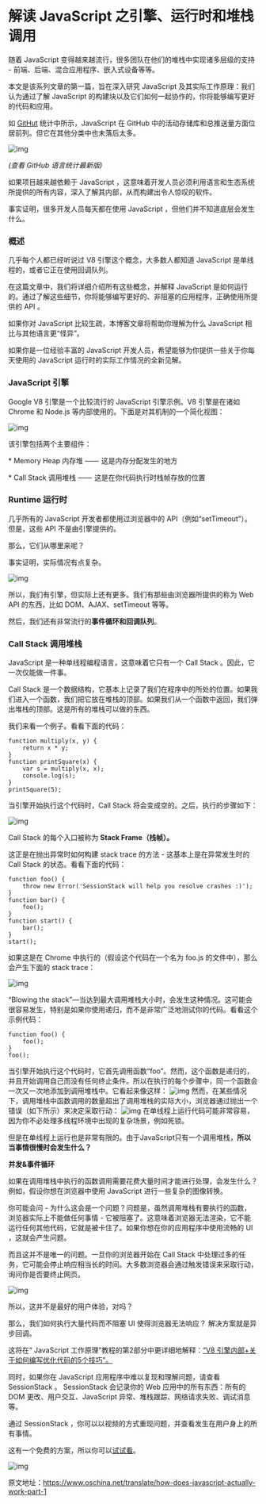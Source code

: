 # 解读 JavaScript 之引擎、运行时和堆栈调用

随着 JavaScript 变得越来越流行，很多团队在他们的堆栈中实现诸多层级的支持 - 前端、后端、混合应用程序、嵌入式设备等等。

本文是该系列文章的第一篇，旨在深入研究 JavaScript 及其实际工作原理：我们认为通过了解 JavaScript 的构建块以及它们如何一起协作的，你将能够编写更好的代码和应用。

如 [GitHut](http://githut.info/) 统计中所示，JavaScript 在 GitHub 中的活动存储库和总推送量方面位居前列。但它在其他分类中也未落后太多。

![img](https://static.oschina.net/uploads/space/2017/1213/103927_JMgU_2896879.png)

*(查看 GitHub 语言统计最新版)*

如果项目越来越依赖于 JavaScript ，这意味着开发人员必须利用语言和生态系统所提供的所有内容，深入了解其内部，从而构建出令人惊叹的软件。

事实证明，很多开发人员每天都在使用 JavaScript ，但他们并不知道底层会发生什么。

### 概述

几乎每个人都已经听说过 V8 引擎这个概念，大多数人都知道 JavaScript 是单线程的，或者它正在使用回调队列。

在这篇文章中，我们将详细介绍所有这些概念，并解释 JavaScript 是如何运行的。通过了解这些细节，你将能够编写更好的、非阻塞的应用程序，正确使用所提供的 API 。

如果你对 JavaScript 比较生疏，本博客文章将帮助你理解为什么 JavaScript 相比与其他语言更“怪异”。

如果你是一位经验丰富的 JavaScript 开发人员，希望能够为你提供一些关于你每天使用的 JavaScript 运行时的实际工作情况的全新见解。

### **JavaScript 引擎**

Google V8 引擎是一个比较流行的 JavaScript 引擎示例。V8 引擎是在诸如 Chrome 和 Node.js 等内部使用的。下面是对其机制的一个简化视图：

![img](https://static.oschina.net/uploads/space/2017/1213/104028_Z7p2_2896879.png)

该引擎包括两个主要组件：

\* Memory Heap 内存堆 ——  这是内存分配发生的地方

\* Call Stack 调用堆栈 ——  这是在你代码执行时栈帧存放的位置

### **Runtime 运行时**

几乎所有的 JavaScript 开发者都使用过浏览器中的 API（例如“setTimeout”）。 但是，这些 API 不是由引擎提供的。

那么，它们从哪里来呢？

事实证明，实际情况有点复杂。

![img](https://static.oschina.net/uploads/space/2017/1213/104047_yNc9_2896879.png)

所以，我们有引擎，但实际上还有更多。我们有那些由浏览器所提供的称为 Web API 的东西，比如 DOM、AJAX、setTimeout 等等。

然后，我们还有非常流行的**事件循环和回调队列**。

### Call Stack 调用堆栈

JavaScript 是一种单线程编程语言，这意味着它只有一个 Call Stack 。因此，它一次仅能做一件事。

Call Stack 是一个数据结构，它基本上记录了我们在程序中的所处的位置。如果我们进入一个函数，我们把它放在堆栈的顶部。如果我们从一个函数中返回，我们弹出堆栈的顶部。这是所有的堆栈可以做的东西。

我们来看一个例子。看看下面的代码：

```
function multiply(x, y) {
    return x * y;
}
function printSquare(x) {
    var s = multiply(x, x);
    console.log(s);
}
printSquare(5);
```

当引擎开始执行这个代码时，Call Stack 将会变成空的。之后，执行的步骤如下：

![img](https://static.oschina.net/uploads/space/2017/1213/104147_KJwy_2896879.png)

Call Stack 的每个入口被称为 **Stack Frame（栈帧）。**

这正是在抛出异常时如何构建 stack trace 的方法 - 这基本上是在异常发生时的 Call Stack 的状态。看看下面的代码：

```
function foo() {
    throw new Error('SessionStack will help you resolve crashes :)');
}
function bar() {
    foo();
}
function start() {
    bar();
}
start();
```

如果这是在 Chrome 中执行的（假设这个代码在一个名为 foo.js 的文件中），那么会产生下面的 stack trace：

![img](https://static.oschina.net/uploads/space/2017/1213/104225_sJsM_2896879.png)

“Blowing the stack”—当达到最大调用堆栈大小时，会发生这种情况。这可能会很容易发生，特别是如果你使用递归，而不是非常广泛地测试你的代码。看看这个示例代码：

```
function foo() {
    foo();
}
foo();
```

当引擎开始执行这个代码时，它首先调用函数“foo”。然而，这个函数是递归的，并且开始调用自己而没有任何终止条件。所以在执行的每个步骤中，同一个函数会一次又一次地添加到调用堆栈中。它看起来像这样：
![img](https://static.oschina.net/uploads/space/2017/1213/104326_4B9u_2896879.png)
然而，在某些情况下，调用堆栈中函数调用的数量超出了调用堆栈的实际大小，浏览器通过抛出一个错误（如下所示）来决定采取行动：
![img](https://static.oschina.net/uploads/space/2017/1213/104350_JCtB_2896879.png)
在单线程上运行代码可能非常容易，因为你不必处理多线程环境中出现的复杂场景，例如死锁。

但是在单线程上运行也是非常有限的。由于JavaScript只有一个调用堆栈，**所以当事情很慢时会发生什么？**

**并发&事件循环**

如果在调用堆栈中执行的函数调用需要花费大量时间才能进行处理，会发生什么？ 例如，假设你想在浏览器中使用 JavaScript 进行一些复杂的图像转换。

你可能会问 - 为什么这会是一个问题？问题是，虽然调用堆栈有要执行的函数，浏览器实际上不能做任何事情 - 它被阻塞了。这意味着浏览器无法渲染，它不能运行任何其他代码，它就是被卡住了。如果你想在你的应用程序中使用流畅的 UI ，这就会产生问题。

而且这并不是唯一的问题。一旦你的浏览器开始在 Call Stack 中处理过多的任务，它可能会停止响应相当长的时间。大多数浏览器会通过触发错误来采取行动，询问你是否要终止网页。

![img](https://static.oschina.net/uploads/space/2017/1213/104412_G1jc_2896879.png)

所以，这并不是最好的用户体验，对吗？

那么，我们如何执行大量代码而不阻塞 UI 使得浏览器无法响应？ 解决方案就是异步回调。

这将在“ JavaScript 工作原理”教程的第2部分中更详细地解释：[“V8 引擎内部+关于如何编写优化代码的5个技巧”。](https://www.oschina.net/translate/how-does-javascript-actually-work-part-2)

同时，如果你在 JavaScript 应用程序中难以复现和理解问题，请查看 SessionStack 。 SessionStack 会记录你的 Web 应用中的所有东西：所有的 DOM 更改、用户交互、JavaScript 异常、堆栈跟踪、网络请求失败、调试消息等。

通过 SessionStack ，你可以以视频的方式重现问题，并查看发生在用户身上的所有事情。

这有一个免费的方案，所以你可以[试试看](https://www.sessionstack.com/?utm_source=medium&utm_medium=blog&utm_content=Post-3-v8-getStarted)。

![img](https://static.oschina.net/uploads/space/2017/1213/111346_IexD_2896879.png)

原文地址：<https://www.oschina.net/translate/how-does-javascript-actually-work-part-1>



